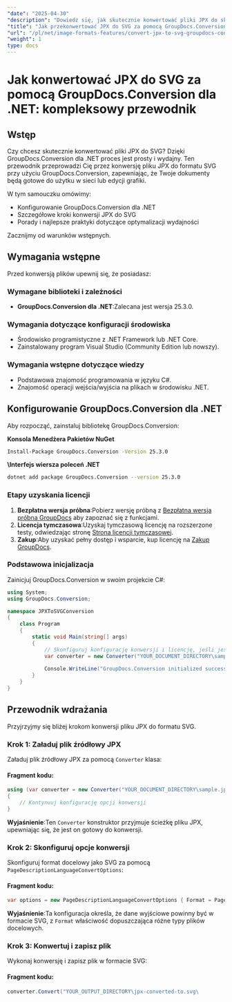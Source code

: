 ```yaml
---
"date": "2025-04-30"
"description": "Dowiedz się, jak skutecznie konwertować pliki JPX do skalowalnego formatu SVG przy użyciu GroupDocs.Conversion dla .NET. Postępuj zgodnie z tym przewodnikiem krok po kroku, aby bezproblemowo konwertować dokumenty."
"title": "Jak przekonwertować JPX do SVG za pomocą GroupDocs.Conversion dla .NET&#58; Kompleksowy przewodnik"
"url": "/pl/net/image-formats-features/convert-jpx-to-svg-groupdocs-conversion-net/"
"weight": 1
type: docs
---
```

# Jak konwertować JPX do SVG za pomocą GroupDocs.Conversion dla .NET: kompleksowy przewodnik

## Wstęp

Czy chcesz skutecznie konwertować pliki JPX do SVG? Dzięki GroupDocs.Conversion dla .NET proces jest prosty i wydajny. Ten przewodnik przeprowadzi Cię przez konwersję pliku JPX do formatu SVG przy użyciu GroupDocs.Conversion, zapewniając, że Twoje dokumenty będą gotowe do użytku w sieci lub edycji grafiki.

W tym samouczku omówimy:
- Konfigurowanie GroupDocs.Conversion dla .NET
- Szczegółowe kroki konwersji JPX do SVG
- Porady i najlepsze praktyki dotyczące optymalizacji wydajności

Zacznijmy od warunków wstępnych.

## Wymagania wstępne
Przed konwersją plików upewnij się, że posiadasz:

### Wymagane biblioteki i zależności
- **GroupDocs.Conversion dla .NET**:Zalecana jest wersja 25.3.0.
  
### Wymagania dotyczące konfiguracji środowiska
- Środowisko programistyczne z .NET Framework lub .NET Core.
- Zainstalowany program Visual Studio (Community Edition lub nowszy).
### Wymagania wstępne dotyczące wiedzy
- Podstawowa znajomość programowania w języku C#.
- Znajomość operacji wejścia/wyjścia na plikach w środowisku .NET.

## Konfigurowanie GroupDocs.Conversion dla .NET
Aby rozpocząć, zainstaluj bibliotekę GroupDocs.Conversion:

**Konsola Menedżera Pakietów NuGet**
```bash
Install-Package GroupDocs.Conversion -Version 25.3.0
```

**\Interfejs wiersza poleceń .NET**
```bash
dotnet add package GroupDocs.Conversion --version 25.3.0
```

### Etapy uzyskania licencji
1. **Bezpłatna wersja próbna**:Pobierz wersję próbną z [Bezpłatna wersja próbna GroupDocs](https://releases.groupdocs.com/conversion/net/) aby zapoznać się z funkcjami.
2. **Licencja tymczasowa**:Uzyskaj tymczasową licencję na rozszerzone testy, odwiedzając stronę [Strona licencji tymczasowej](https://purchase.groupdocs.com/temporary-license/).
3. **Zakup**:Aby uzyskać pełny dostęp i wsparcie, kup licencję na [Zakup GroupDocs](https://purchase.groupdocs.com/buy).

### Podstawowa inicjalizacja
Zainicjuj GroupDocs.Conversion w swoim projekcie C#:
```csharp
using System;
using GroupDocs.Conversion;

namespace JPXToSVGConversion
{
    class Program
    {
        static void Main(string[] args)
        {
            // Skonfiguruj konfigurację konwersji i licencję, jeśli jest dostępna
            var converter = new Converter("YOUR_DOCUMENT_DIRECTORY\sample.jpx");
            
            Console.WriteLine("GroupDocs.Conversion initialized successfully.");
        }
    }
}
```

## Przewodnik wdrażania
Przyjrzyjmy się bliżej krokom konwersji pliku JPX do formatu SVG.

### Krok 1: Załaduj plik źródłowy JPX
Załaduj plik źródłowy JPX za pomocą `Converter` klasa:
#### Fragment kodu:
```csharp
using (var converter = new Converter("YOUR_DOCUMENT_DIRECTORY\sample.jpx"))
{
    // Kontynuuj konfigurację opcji konwersji
}
```
**Wyjaśnienie**:Ten `Converter` konstruktor przyjmuje ścieżkę pliku JPX, upewniając się, że jest on gotowy do konwersji.

### Krok 2: Skonfiguruj opcje konwersji
Skonfiguruj format docelowy jako SVG za pomocą `PageDescriptionLanguageConvertOptions`:
#### Fragment kodu:
```csharp
var options = new PageDescriptionLanguageConvertOptions { Format = PageDescriptionLanguageFileType.Svg };
```
**Wyjaśnienie**:Ta konfiguracja określa, że dane wyjściowe powinny być w formacie SVG, z `Format` właściwość dopuszczająca różne typy plików docelowych.

### Krok 3: Konwertuj i zapisz plik
Wykonaj konwersję i zapisz plik w formacie SVG:
#### Fragment kodu:
```csharp
converter.Convert("YOUR_OUTPUT_DIRECTORY\jpx-converted-to.svg\